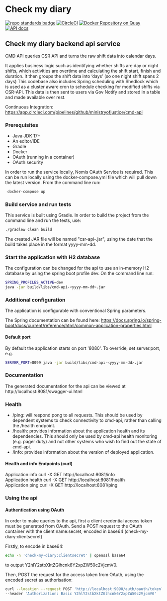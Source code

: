 # Check my diary
[![repo standards badge](https://img.shields.io/badge/endpoint.svg?&style=flat&logo=github&url=https%3A%2F%2Foperations-engineering-reports.cloud-platform.service.justice.gov.uk%2Fapi%2Fv1%2Fcompliant_public_repositories%2Fcmd-api)](https://operations-engineering-reports.cloud-platform.service.justice.gov.uk/public-report/cmd-api "Link to report")
[![CircleCI](https://circleci.com/gh/ministryofjustice/cmd-api/tree/main.svg?style=svg)](https://circleci.com/gh/ministryofjustice/cmd-api)
[![Docker Repository on Quay](https://img.shields.io/badge/quay.io-repository-2496ED.svg?logo=docker)](https://quay.io/repository/hmpps/cmd-api)
[![API docs](https://img.shields.io/badge/API_docs_-view-85EA2D.svg?logo=swagger)](https://cmd-api-preprod.prison.service.justice.gov.uk/swagger-ui/index.html)

## Check my diary backend api service

CMD API queries CSR API and turns the raw shift data into calendar days.

It applies business logic such as identifying whether shifts are day or night shifts, which activities are overtime and calculating the shift start, finish and duration. It then groups the shift data into ‘days’ (so one night shift spans 2 days)
This codebase also includes Spring scheduling with Shedlock which is used as a cluster aware cron to schedule checking for modified shifts via CSR-API. This data is then sent to users via Gov Notify and stored in a table and made available over rest.

Continuous Integration:
https://app.circleci.com/pipelines/github/ministryofjustice/cmd-api

### Prerequisites
- Java JDK 17+
- An editor/IDE
- Gradle
- Docker
- OAuth (running in a container)
- OAuth security

In order to run the service locally, Nomis OAuth Service is required. This can be run locally using the docker-compose.yml file which will pull down the latest version. From the command line run:
```bash
 docker-compose up
``` 
### Build service and run tests
This service is built using Gradle. In order to build the project from the command line and run the tests, use:
```bash
./gradlew clean build
```  
The created JAR file will be named "csr-api-<yyyy-mm-dd>.jar", using the date that the build takes place in the format yyyy-mm-dd.

### Start the application with H2 database
The configuration can be changed for the api to use an in-memory H2 database by using the spring boot profile dev. On the command line run:
```bash
SPRING_PROFILES_ACTIVE=dev 
java -jar build/libs/cmd-api-<yyyy-mm-dd>.jar  
```
### Additional configuration
The application is configurable with conventional Spring parameters.

The Spring documentation can be found here: https://docs.spring.io/spring-boot/docs/current/reference/html/common-application-properties.html

#### Default port
By default the application starts on port '8080'. To override, set server.port, e.g. 
```bash
SERVER_PORT=8099 java -jar build/libs/cmd-api-<yyyy-mm-dd>.jar
```

### Documentation
The generated documentation for the api can be viewed at http://localhost:8081/swagger-ui.html

### Health
- /ping: will respond pong to all requests. This should be used by dependent systems to check connectivity to
cmd-api, rather than calling the /health endpoint.
- /health: provides information about the application health and its dependencies. This should only be used
by cmd-api health monitoring (e.g. pager duty) and not other systems who wish to find out the
state of cmd-api.
- /info: provides information about the version of deployed application.
#### Health and info Endpoints (curl)
Application info
curl -X GET http://localhost:8081/info  
Application health
curl -X GET http://localhost:8081/health  
Application ping
curl -X GET http://localhost:8081/ping  
### Using the api
#### Authentication using OAuth
In order to make queries to the api, first a client credential access token must be generated from OAuth. Send a POST request to the OAuth container with the client name:secret, encoded in base64 (check-my-diary:clientsecret)

Firstly, to encode in base64: 
```bash
echo -n 'check-my-diary:clientsecret' | openssl base64
```
to output Y2hlY2stbXktZGlhcnk6Y2xpZW50c2VjcmV0.

Then, POST the request for the access token from OAuth, using the encoded secret as authorisation:
```bash
curl --location --request POST 'http://localhost:9090/auth/oauth/token?grant_type=client_credentials' \
--header 'Authorization: Basic Y2hlY2stbXktZGlhcnk6Y2xpZW50c2VjcmV0'
```
